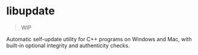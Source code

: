 # libupdate

> WIP

Automatic self-update utility for C++ programs on Windows and Mac,
with built-in optional integrity and authenticity checks.
